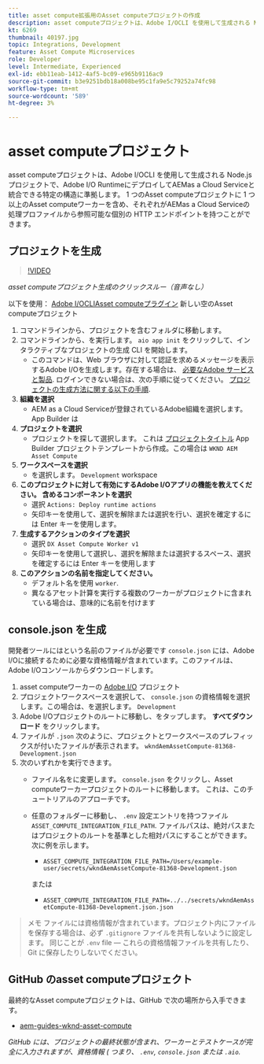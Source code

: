 ```yaml
---
title: asset compute拡張用のAsset computeプロジェクトの作成
description: asset computeプロジェクトは、Adobe I/OCLI を使用して生成される Node.js プロジェクトで、Adobe I/O RuntimeにデプロイしてAEMas a Cloud Serviceと統合できる特定の構造に準拠します。
kt: 6269
thumbnail: 40197.jpg
topic: Integrations, Development
feature: Asset Compute Microservices
role: Developer
level: Intermediate, Experienced
exl-id: ebb11eab-1412-4af5-bc09-e965b9116ac9
source-git-commit: b3e9251bdb18a008be95c1fa9e5c79252a74fc98
workflow-type: tm+mt
source-wordcount: '589'
ht-degree: 3%

---
```


# asset computeプロジェクト

asset computeプロジェクトは、Adobe I/OCLI を使用して生成される Node.js プロジェクトで、Adobe I/O RuntimeにデプロイしてAEMas a Cloud Serviceと統合できる特定の構造に準拠します。 1 つのAsset computeプロジェクトに 1 つ以上のAsset computeワーカーを含め、それぞれがAEMas a Cloud Serviceの処理プロファイルから参照可能な個別の HTTP エンドポイントを持つことができます。

## プロジェクトを生成

>[!VIDEO](https://video.tv.adobe.com/v/40197?quality=12&learn=on)

_asset computeプロジェクト生成のクリックスルー（音声なし）_

以下を使用： [Adobe I/OCLIAsset computeプラグイン](../set-up/development-environment.md#aio-cli) 新しい空のAsset computeプロジェクト

1. コマンドラインから、プロジェクトを含むフォルダに移動します。
1. コマンドラインから、を実行します。 `aio app init` をクリックして、インタラクティブなプロジェクトの生成 CLI を開始します。
   + このコマンドは、Web ブラウザに対して認証を求めるメッセージを表示するAdobe I/Oを生成します。存在する場合は、 [必要なAdobe サービスと製品](../set-up/accounts-and-services.md). ログインできない場合は、次の手順に従ってください。 [プロジェクトの生成方法に関する以下の手順](https://developer.adobe.com/app-builder/docs/getting_started/first_app/#42-developer-is-not-logged-in-as-enterprise-organization-user).
1. __組織を選択__
   + AEM as a Cloud Serviceが登録されているAdobe組織を選択します。App Builder は
1. __プロジェクトを選択__
   + プロジェクトを探して選択します。 これは [プロジェクトタイトル](../set-up/app-builder.md) App Builder プロジェクトテンプレートから作成。この場合は `WKND AEM Asset Compute`
1. __ワークスペースを選択__
   + を選択します。 `Development` workspace
1. __このプロジェクトに対して有効にするAdobe I/Oアプリの機能を教えてください。 含めるコンポーネントを選択__
   + 選択 `Actions: Deploy runtime actions`
   + 矢印キーを使用して、選択を解除または選択を行い、選択を確定するには Enter キーを使用します。
1. __生成するアクションのタイプを選択__
   + 選択 `DX Asset Compute Worker v1`
   + 矢印キーを使用して選択し、選択を解除または選択するスペース、選択を確定するには Enter キーを使用します
1. __このアクションの名前を指定してください。__
   + デフォルト名を使用 `worker`.
   + 異なるアセット計算を実行する複数のワーカーがプロジェクトに含まれている場合は、意味的に名前を付けます

## console.json を生成

開発者ツールにはという名前のファイルが必要です `console.json` には、Adobe I/Oに接続するために必要な資格情報が含まれています。このファイルは、Adobe I/Oコンソールからダウンロードします。

1. asset computeワーカーの [Adobe I/O](https://console.adobe.io) プロジェクト
1. プロジェクトワークスペースを選択して、 `console.json` の資格情報を選択します。この場合は、を選択します。 `Development`
1. Adobe I/Oプロジェクトのルートに移動し、をタップします。 __すべてダウンロード__ をクリックします。
1. ファイルが `.json` 次のように、プロジェクトとワークスペースのプレフィックスが付いたファイルが表示されます。 `wkndAemAssetCompute-81368-Development.json`
1. 次のいずれかを実行できます。
   + ファイル名をに変更します。 `console.json` をクリックし、Asset computeワーカープロジェクトのルートに移動します。 これは、このチュートリアルのアプローチです。
   + 任意のフォルダーに移動し、 `.env` 設定エントリを持つファイル `ASSET_COMPUTE_INTEGRATION_FILE_PATH`. ファイルパスは、絶対パスまたはプロジェクトのルートを基準とした相対パスにすることができます。 次に例を示します。
      + `ASSET_COMPUTE_INTEGRATION_FILE_PATH=/Users/example-user/secrets/wkndAemAssetCompute-81368-Development.json`

      または
      + `ASSET_COMPUTE_INTEGRATION_FILE_PATH=../../secrets/wkndAemAssetCompute-81368-Development.json.json`


> メモ
>  ファイルには資格情報が含まれています。プロジェクト内にファイルを保存する場合は、必ず `.gitignore` ファイルを共有しないように設定します。 同じことが `.env` file — これらの資格情報ファイルを共有したり、Git に保存したりしないでください。

## GitHub のasset computeプロジェクト

最終的なAsset computeプロジェクトは、GitHub で次の場所から入手できます。

+ [aem-guides-wknd-asset-compute](https://github.com/adobe/aem-guides-wknd-asset-compute)

_GitHub には、プロジェクトの最終状態が含まれ、ワーカーとテストケースが完全に入力されますが、資格情報 ( つまり、 `.env`, `console.json` または `.aio`._
